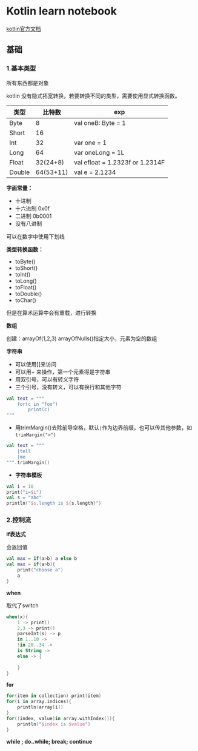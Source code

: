 # Kotlin learn notebook

[kotlin官方文档](<https://www.kotlincn.net/docs/reference/>)

## 基础

### 1.基本类型

所有东西都是对象

kotlin 没有隐式拓宽转换，若要转换不同的类型，需要使用显式转换函数。

| 类型   | 比特数    | exp                             |
| ------ | --------- | ------------------------------- |
| Byte   | 8         | val oneB: Byte = 1              |
| Short  | 16        |                                 |
| Int    | 32        | var one = 1                     |
| Long   | 64        | var oneLong = 1L                |
| Float  | 32(24+8)  | val efloat = 1.2323f or 1.2314F |
| Double | 64(53+11) | val e = 2.1234                  |

**字面常量：**

+ 十进制
+ 十六进制  0x0f
+ 二进制 0b0001
+ 没有八进制

可以在数字中使用下划线

**类型转换函数：**

+ toByte()
+ toShort()
+ toInt()
+ toLong()
+ toFloat()
+ toDouble()
+ toChar()

但是在算术运算中会有重载，进行转换

**数组**

创建：arrayOf(1,2,3)   arrayOfNulls()指定大小，元素为空的数组

**字符串**

+ 可以使用[]来访问
+ 可以用+ 来操作，第一个元素得是字符串
+ 用双引号，可以有转义字符
+ 三个引号，没有转义，可以有换行和其他字符

```kotlin
val text = """
	for(c in "foo")
		print(c)
"""
```

+ 用trimMargin()去除前导空格，默认`|`作为边界前缀，也可以传其他参数，如`trimMargin(">")`

```kotlin
val text = """
	|tell
	|me 
""".trimMargin()
```

+ **字符串模板**

```kotlin
val i = 10
print("i=$i")
val s = "abc"
println("$s.length is ${s.length}")
```

### 2.控制流

**if表达式**

会返回值

``` kotlin
val max = if(a>b) a else b
val max = if(a>b){
    print("choose a")
    a
}
```

**when**

取代了switch

```kotlin
when(x){
    1 -> print()
    2,3 -> print()
    parseInt(s) -> p
    in 1..10 -> 
    !in 20..34 ->
    is String -> 
    else -> {
        
    }
}
```

**for**

```kotlin
for(item in collection) print(item)
for(i in array.indices){
    println(array[i])
}
for((index, value)in array.withIndex()){
    println("$index is $value")
}
```

**while ;  do..while; break; continue**



